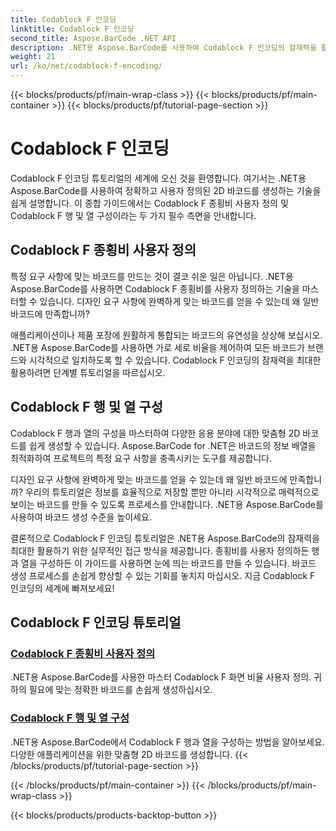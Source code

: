 ```yaml
---
title: Codablock F 인코딩
linktitle: Codablock F 인코딩
second_title: Aspose.BarCode .NET API
description: .NET용 Aspose.BarCode를 사용하여 Codablock F 인코딩의 잠재력을 활용하세요. 종횡비를 사용자 정의하고 정확한 2D 바코드를 위한 행과 열을 구성하세요.
weight: 21
url: /ko/net/codablock-f-encoding/
---
```


{{< blocks/products/pf/main-wrap-class >}}
{{< blocks/products/pf/main-container >}}
{{< blocks/products/pf/tutorial-page-section >}}

# Codablock F 인코딩


Codablock F 인코딩 튜토리얼의 세계에 오신 것을 환영합니다. 여기서는 .NET용 Aspose.BarCode를 사용하여 정확하고 사용자 정의된 2D 바코드를 생성하는 기술을 쉽게 설명합니다. 이 종합 가이드에서는 Codablock F 종횡비 사용자 정의 및 Codablock F 행 및 열 구성이라는 두 가지 필수 측면을 안내합니다.

## Codablock F 종횡비 사용자 정의

특정 요구 사항에 맞는 바코드를 만드는 것이 결코 쉬운 일은 아닙니다. .NET용 Aspose.BarCode를 사용하면 Codablock F 종횡비를 사용자 정의하는 기술을 마스터할 수 있습니다. 디자인 요구 사항에 완벽하게 맞는 바코드를 얻을 수 있는데 왜 일반 바코드에 만족합니까?

애플리케이션이나 제품 포장에 원활하게 통합되는 바코드의 유연성을 상상해 보십시오. .NET용 Aspose.BarCode를 사용하면 가로 세로 비율을 제어하여 모든 바코드가 브랜드와 시각적으로 일치하도록 할 수 있습니다. Codablock F 인코딩의 잠재력을 최대한 활용하려면 단계별 튜토리얼을 따르십시오.

## Codablock F 행 및 열 구성

Codablock F 행과 열의 구성을 마스터하여 다양한 응용 분야에 대한 맞춤형 2D 바코드를 쉽게 생성할 수 있습니다. Aspose.BarCode for .NET은 바코드의 정보 배열을 최적화하여 프로젝트의 특정 요구 사항을 충족시키는 도구를 제공합니다.

디자인 요구 사항에 완벽하게 맞는 바코드를 얻을 수 있는데 왜 일반 바코드에 만족합니까? 우리의 튜토리얼은 정보를 효율적으로 저장할 뿐만 아니라 시각적으로 매력적으로 보이는 바코드를 만들 수 있도록 프로세스를 안내합니다. .NET용 Aspose.BarCode를 사용하여 바코드 생성 수준을 높이세요.

결론적으로 Codablock F 인코딩 튜토리얼은 .NET용 Aspose.BarCode의 잠재력을 최대한 활용하기 위한 실무적인 접근 방식을 제공합니다. 종횡비를 사용자 정의하든 행과 열을 구성하든 이 가이드를 사용하면 눈에 띄는 바코드를 만들 수 있습니다. 바코드 생성 프로세스를 손쉽게 향상할 수 있는 기회를 놓치지 마십시오. 지금 Codablock F 인코딩의 세계에 빠져보세요!
## Codablock F 인코딩 튜토리얼
### [Codablock F 종횡비 사용자 정의](./codablock-f-aspect-ratio-customization/)
.NET용 Aspose.BarCode를 사용한 마스터 Codablock F 화면 비율 사용자 정의. 귀하의 필요에 맞는 정확한 바코드를 손쉽게 생성하십시오.
### [Codablock F 행 및 열 구성](./codablock-f-row-column-configuration/)
.NET용 Aspose.BarCode에서 Codablock F 행과 열을 구성하는 방법을 알아보세요. 다양한 애플리케이션을 위한 맞춤형 2D 바코드를 생성합니다.
{{< /blocks/products/pf/tutorial-page-section >}}

{{< /blocks/products/pf/main-container >}}
{{< /blocks/products/pf/main-wrap-class >}}

{{< blocks/products/products-backtop-button >}}
